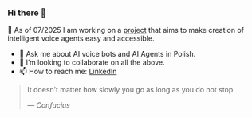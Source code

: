 ### Hi there 👋

🔭 As of 07/2025 I am working on a [project](https://github.com/mrkowalski/voice-agents-prototype) that aims to make creation of intelligent voice agents easy and accessible.

- 💬 Ask me about AI voice bots and AI Agents in Polish.
- 👯 I’m looking to collaborate on all the above.
- 📫 How to reach me: [LinkedIn](https://www.linkedin.com/in/marcinkowalski/)
<!--
- 🌱 I’m currently learning ...
- 👯 I’m looking to collaborate on ...
- 🤔 I’m looking for help with ...
- 💬 Ask me about ...
- 📫 How to reach me: ...
- 😄 Pronouns: ...
- ⚡ Fun fact: ...
-->

> It doesn’t matter how slowly you go as long as you do not stop.
>
> &mdash; <cite>Confucius</cite>
